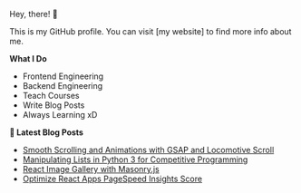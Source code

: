 Hey, there! 👋

This is my GitHub profile. You can visit [my website] to find more info about me.

**What I Do**

- Frontend Engineering
- Backend Engineering
- Teach Courses
- Write Blog Posts
- Always Learning xD

**📕 Latest Blog Posts**

<!-- BLOG-POST-LIST:START -->
- [Smooth Scrolling and Animations with GSAP and Locomotive Scroll](https://thetuteur.com/smooth-scrolling-and-animations-with-gsap-and-locomotive-scroll/?utm_source=rss&utm_medium=rss&utm_campaign=smooth-scrolling-and-animations-with-gsap-and-locomotive-scroll)
- [Manipulating Lists in Python 3 for Competitive Programming](https://thetuteur.com/manipulating-lists-in-python-3-for-comptetitive-programming/?utm_source=rss&utm_medium=rss&utm_campaign=manipulating-lists-in-python-3-for-comptetitive-programming)
- [React Image Gallery with Masonry.js](https://thetuteur.com/react-image-gallery-with-masonry-js/?utm_source=rss&utm_medium=rss&utm_campaign=react-image-gallery-with-masonry-js)
- [Optimize React Apps PageSpeed Insights Score](https://thetuteur.com/optimize-react-apps-pagespeed-insights-score/?utm_source=rss&utm_medium=rss&utm_campaign=optimize-react-apps-pagespeed-insights-score)
<!-- BLOG-POST-LIST:END -->

[my-website]: https://ziadalzarka.com/
